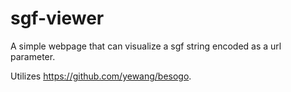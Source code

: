 # sgf-viewer
A simple webpage that can visualize a sgf string encoded as a url parameter.

Utilizes https://github.com/yewang/besogo.
